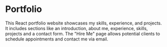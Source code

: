 # Portfolio
This React portfolio website showcases my skills, experience, and projects. It includes sections like an introduction, about me, experience, skills, projects and a contact form. The "Hire Me" page allows potential clients to schedule appointments and contact me via email.
